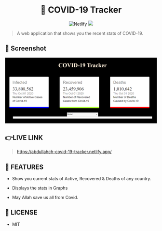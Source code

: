 <div align="center">
	<h1>🦠 COVID-19 Tracker</h1>
	<img alt="Netlify" src="https://img.shields.io/netlify/ef6bec37-0c07-4470-9a0f-7bccafc8aaba?logo=covid-19&logoColor=blue">
<img src="https://img.shields.io/github/license/mashape/apistatus.svg?style=flat-square">
</div>

>A web application that shows you the recent stats of COVID-19.
 
 ## 🎩 Screenshot
  <img src="src\components\mainpage.PNG" alt="covid">

## 👉LIVE LINK
>https://abdullahch-covid-19-tracker.netlify.app/

## 🚀 FEATURES

- Show you current stats of Active, Recovered & Deaths of any country.
- Displays the stats in Graphs

- May Allah save us all from Covid.

## 🔑 LICENSE

- MIT
